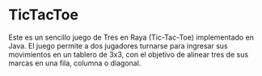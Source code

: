 # TicTacToe
Este es un sencillo juego de Tres en Raya (Tic-Tac-Toe) implementado en Java. El juego permite a dos jugadores turnarse para ingresar sus movimientos en un tablero de 3x3, con el objetivo de alinear tres de sus marcas en una fila, columna o diagonal.
